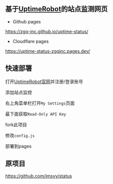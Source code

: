 ## 基于[UptimeRobot](https://uptimerobot.com/)的站点监测网页

- Github pages

https://zgq-inc.github.io/uptime-status/

- Cloudflare pages

https://uptime-status-zgqinc.pages.dev/

## 快速部署

打开[UptimeRobot官网](uptimerobot.com)并注册/登录账号

添加站点监控

右上角菜单栏打开`My Settings`页面

最下面获取`Read-Only API Key`

fork此项目

修改`config.js`

部署到pages

## 原项目

https://github.com/imsyy/status
